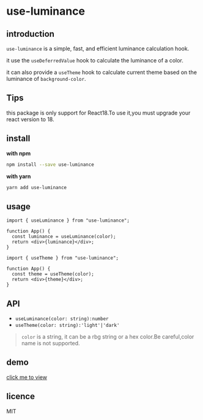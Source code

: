 # use-luminance

## introduction

`use-luminance` is a simple, fast, and efficient luminance calculation hook.

it use the `useDeferredValue` hook to calculate the luminance of a color.

it can also provide a `useTheme` hook to calculate current theme based on the luminance of `background-color`.

## Tips

this package is only support for React18.To use it,you must upgrade your react version to 18.

## install

**with npm**

```sh
npm install --save use-luminance
```

**with yarn**

```sh
yarn add use-luminance
```

## usage

```tsx
import { useLuminance } from "use-luminance";

function App() {
  const luminance = useLuminance(color);
  return <div>{luminance}</div>;
}
```

```tsx
import { useTheme } from "use-luminance";

function App() {
  const theme = useTheme(color);
  return <div>{theme}</div>;
}
```

## API

- `useLuminance(color: string):number`
- `useTheme(color: string):'light'|'dark'`

> `color` is a string, it can be a rbg string or a hex color.Be careful,color name is not supported.

## demo

[click me to view](https://codesandbox.io/s/use-luminance-demo-56tvhu?file=/src/App.tsx)

## licence

MIT
